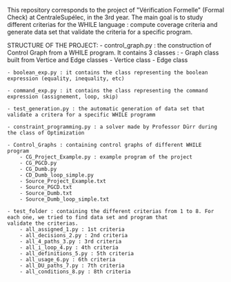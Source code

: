 This repository corresponds to the project of "Vérification Formelle" (Formal Check) at CentraleSupélec, in the 3rd year.
The main goal is to study different criterias for the WHILE language : compute coverage criteria and generate data set
that validate the criteria for a specific program.

STRUCTURE OF THE PROJECT:
    - control_graph.py : the construction of Control Graph from a WHILE program. It contains 3 classes : 
        - Graph class built from Vertice and Edge classes
        - Vertice class
        - Edge class

    - boolean_exp.py : it contains the class representing the boolean expression (equality, inequality, etc)

    - command_exp.py : it contains the class representing the command expression (assignement, loop, skip)

    - test_generation.py : the automatic generation of data set that validate a critera for a specific WHILE programm

    - constraint_programming.py : a solver made by Professor Dürr during the class of Optimization

    - Control_Graphs : containing control graphs of different WHILE program
        - CG_Project_Example.py : example program of the project
        - CG_PGCD.py
        - CG_Dumb.py
        - CD_Dumb_loop_simple.py
        - Source_Project_Example.txt
        - Source_PGCD.txt
        - Source_Dumb.txt
        - Source_Dumb_loop_simple.txt
    
    - test_folder : containing the different criterias from 1 to 8. For each one, we tried to find data set and program that
    validate the criterias.
        - all_assigned_1.py : 1st criteria
        - all_decisions_2.py : 2nd criteria
        - all_4_paths_3.py : 3rd criteria
        - all_i_loop_4.py : 4th criteria
        - all_definitions_5.py : 5th criteria
        - all_usage_6.py : 6th criteria
        - all_DU_paths_7.py : 7th criteria
        - all_conditions_8.py : 8th criteria
